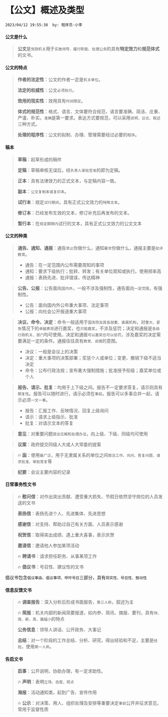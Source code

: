 # 【公文】概述及类型

`2023/04/12 19:55:38  by: 程序员·小李`

#### 公文是什么

> **公文**是`党政机关`用于`实施领导、履行职能、处理公务`的具有**特定效力**和**规范体式**的文书。


#### 公文的特点

> **作者的法定性**：公文的作者一定是`机关单位`。
> 
> **法定的权威性**：公文`必须执行`。
>
> **效用的现实性**：效用具有`时间限定`。
>
> **体式的规范性**：格式、语言、文体要符合规范，语言要准确、简洁、庄重、严谨、朴实。`准确`是第一要求。表达方式要规范，可以采用`说明、议论、叙述`三种方式。
>
> **处理的程序性**：公文的拟制、办理、管理需要经过必要的`程序`。


#### 稿本

> **草稿**：起草形成的稿件
>
> **定稿**：草稿审核无误后，经`负责人审批签发`的即为定稿。

> **正本**：具有法律效力的正式文本，与定稿内容一致。
>
> **副本**：`公文复制本或复印本`。
>
> **试行本**：规定`试行期间`，具有正式公文效力的`特殊文本`。
>
> **修订本**：已经发布生效的文本，修订补充后再发布的文本。
>
> **暂行本**：在`规定期限内`试行的文本，具有正式公文效力的公文文本



#### 公文的种类

> **通告、通知、通报**：通告`禁止`你做什么，通知`要求`你做什么，通报主要是`批评教育`。
> * 通告：在一定范围内公布需要周知的事项
> * 通知：要求下级执行；批转、转发；有关单位周知或执行。使用频率高
> * 通报：表扬先进、批评错误，传达精神

> **公告、公报**：公告面向`国内外`，一般不涉及强制性，通告面向`一定范围`，有强制性。
> * 公告：面向国内外公布重大事项、法定事项
> * 公报：向社会公开报道重大事项

> **决议、命令、决定**：命令一般适用于`国务院及其各部委、直属机构`，对`重大、紧急`情况下的`卓越表现`进行嘉奖，也`只能嘉奖`，不涉及惩罚；决定和通报是`各级行政机关、部门`均可使用。决定和通报`可以嘉奖也可以惩罚`，涉及嘉奖的决定需要满足一定的条件。通报往往具有`教育、说理`的意图。
> * 决议：一般是会议上的决策
> * 决定：重大事项的决策部署；奖惩个人或单位；变更、撤销下级不适当决定
> * 命令：公布行政法规；宣布重大强制措施；批准授予衔级；嘉奖单位或个人

> **报告、请示、批复**：均用于上下级之间。报告不一定要求答复，请示则具有`期复性`。报告可以随时进行，请示必须在`事前`。报告可以多事合并一起，请示必须`一文一事`。
> * 报告：汇报工作、反映情况、回复上级询问
> * 请示：请求上级指示、批准
> * 批复：对请示文本的答复

> **意见**：对重要问题`提出见解和处理办法`，向上级、下级、同级均可使用

> **议案**：政府提交同级人大或人大常委的提案

>🔥 **函**：使用`最广泛`，用于无隶属关系的单位之间`商洽工作、讯问、答复问题、请求批准、审批答复`等

> **纪要**：会议主要内容的记录



#### 日常事务性文书

>  🔥 **慰问信**：对作出突出贡献、遭受重大损失、节假日依然坚守岗位的人员发送的文书
> 
> **表扬信**：表扬先进个人、先进集体、先进思想
> 
> **感谢信**：对支持、帮助过自己有关方面、人员表示感谢
> 
> **祝贺信**：取得突出成绩、遇上重大喜事，表示庆贺
> 
> **邀请信**：邀请他人参加某项活动
> 
>  🔥 **聘请书**：请求担任职务、从事某项工作
> 
>  🔥 **倡议书**：号召性、建议性的文书

倡议书包含`倡议事由、倡议事项、呼吁号召`三部分，具有`现实性、号召性、鼓动性`


#### 信息反馈文书

> 🔥 **调查报告**：深入分析后形成书面报告，`第三人称`，叙述为主
> 
> 🔥 **简报**：机关内部的新闻简要报道，如内参、简讯、摘报、要刊，具有`快、简、新、真、篇幅小`的特点
> 
> **公务信息**：领导人讲话、公开政务、大事记
> 
> **总结**：对一个阶段的工作总结、分析、研究，得出经验和不足，主要是`经验`，使用`第一人称`。


#### 告启文书

> **启事**：公开说明，协助办理，有一定求助性。
> 
> 🔥 **声明**：表明`立场、态度、观点`
> 
> **海报**：活动通知类，起到广告、宣传作用
> 
> 🔥 **公示**：对决策、用人、组织处理及安排等重要决定`事前`公开并征求意见，常用于监督性质